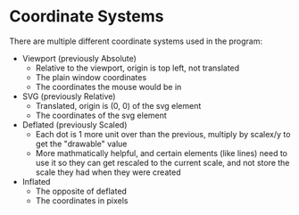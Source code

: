 # Coordinate Systems

There are multiple different coordinate systems used in the program:

* Viewport (previously Absolute)
    * Relative to the viewport, origin is top left, not translated
    * The plain window coordinates
    * The coordinates the mouse would be in
* SVG (previously Relative)
    * Translated, origin is (0, 0) of the svg element
    * The coordinates of the svg element
* Deflated (previously Scaled)
    * Each dot is 1 more unit over than the previous, multiply by scalex/y to get the "drawable" value
    * More mathmatically helpful, and certain elements (like lines) need to use it so they can get rescaled to the current scale, and not store the scale they had when they were created
* Inflated
    * The opposite of deflated
    * The coordinates in pixels